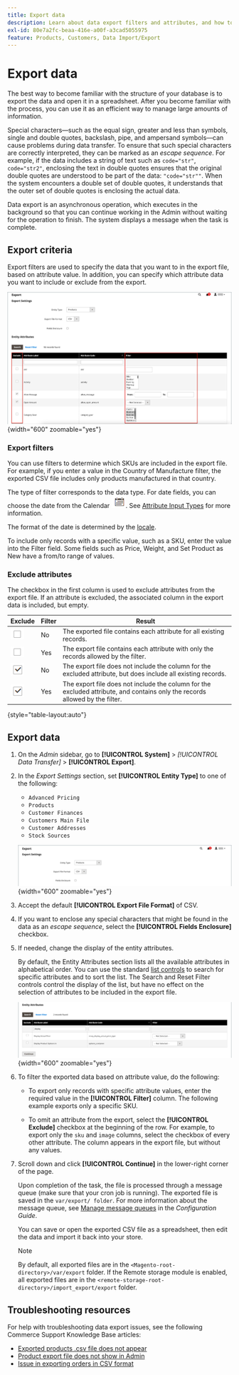 ```yaml
---
title: Export data
description: Learn about data export filters and attributes, and how to export data from your store.
exl-id: 80e7a2fc-beaa-416e-a00f-a3cad5055975
feature: Products, Customers, Data Import/Export
---
```

# Export data

The best way to become familiar with the structure of your database is to export the data and open it in a spreadsheet. After you become familiar with the process, you can use it as an efficient way to manage large amounts of information.

Special characters—such as the equal sign, greater and less than symbols, single and double quotes, backslash, pipe, and ampersand symbols—can cause problems during data transfer. To ensure that such special characters are correctly interpreted, they can be marked as an _escape sequence_. For example, if the data includes a string of text such as `code="str"`, `code="str2"`, enclosing the text in double quotes ensures that the original double quotes are understood to be part of the data: `"code="str""`. When the system encounters a double set of double quotes, it understands that the outer set of double quotes is enclosing the actual data.

Data export is an asynchronous operation, which executes in the background so that you can continue working in the Admin without waiting for the operation to finish. The system displays a message when the task is complete.

## Export criteria

Export filters are used to specify the data that you want to in the export file, based on attribute value. In addition, you can specify which attribute data you want to include or exclude from the export.

![Data export criteria](./assets/data-export-entity-attributes-exclude.png){width="600" zoomable="yes"}

### Export filters

You can use filters to determine which SKUs are included in the export file. For example, if you enter a value in the Country of Manufacture filter, the exported CSV file includes only products manufactured in that country.

The type of filter corresponds to the data type. For date fields, you can choose the date from the Calendar ![Calendar icon](../assets/icon-calendar.png). See [Attribute Input Types](../catalog/attributes-input-types.md) for more information.

The format of the date is determined by the [locale](../getting-started/store-details.md#locale-options).

To include only records with a specific value, such as a SKU, enter the value into the Filter field. Some fields such as Price, Weight, and Set Product as New have a from/to range of values.

### Exclude attributes

The checkbox in the first column is used to exclude attributes from the export file. If an attribute is excluded, the associated column in the export data is included, but empty.

|Exclude|Filter|Result|
|--- |--- |--- |
|![Cleared checkbox](../assets/checkbox-clear.png)|No|The exported file contains each attribute for all existing records.|
|![Cleared checkbox](../assets/checkbox-clear.png)|Yes|The export file contains each attribute with only the records allowed by the filter.|
|![Selected checkbox](../assets/checkbox-selected.png)|No|The export file does not include the column for the excluded attribute, but does include all existing records.|
|![Selected checkbox](../assets/checkbox-selected.png)|Yes|The export file does not include the column for the excluded attribute, and contains only the records allowed by the filter.|

{style="table-layout:auto"}

## Export data

1. On the _Admin_ sidebar, go to **[!UICONTROL System]** > _[!UICONTROL Data Transfer]_ > **[!UICONTROL Export]**.

1. In the _Export Settings_ section, set **[!UICONTROL Entity Type]** to one of the following:

    - `Advanced Pricing`
    - `Products`
    - `Customer Finances`
    - `Customers Main File`
    - `Customer Addresses`
    - `Stock Sources`

   ![Data export settings](./assets/data-export-settings.png){width="600" zoomable="yes"}

1. Accept the default **[!UICONTROL Export File Format]** of CSV.

1. If you want to enclose any special characters that might be found in the data as an _escape sequence_, select the **[!UICONTROL Fields Enclosure]** checkbox.

1. If needed, change the display of the entity attributes.

   By default, the Entity Attributes section lists all the available attributes in alphabetical order. You can use the standard [list controls](../getting-started/admin-grid-controls.md) to search for specific attributes and to sort the list. The Search and Reset Filter controls control the display of the list, but have no effect on the selection of attributes to be included in the export file.

   ![Data export filtered entity attributes](./assets/data-export-filter-entity-attributes.png){width="600" zoomable="yes"}

1. To filter the exported data based on attribute value, do the following:

    - To export only records with specific attribute values, enter the required value in the **[!UICONTROL Filter]** column. The following example exports only a specific SKU.

    - To omit an attribute from the export, select the **[!UICONTROL Exclude]** checkbox at the beginning of the row. For example, to export only the `sku` and `image` columns, select the checkbox of every other attribute. The column appears in the export file, but without any values.

1. Scroll down and click **[!UICONTROL Continue]** in the lower-right corner of the page.

   Upon completion of the task, the file is processed through a message queue (make sure that your cron job is running). The exported file is saved in the `var/export/ folder`. For more information about the message queue, see [Manage message queues](https://experienceleague.adobe.com/docs/commerce-operations/configuration-guide/message-queues/manage-message-queues.html) in the _Configuration Guide_.

   You can save or open the exported CSV file as a spreadsheet, then edit the data and import it back into your store.

   >[!NOTE]
   >
   >By default, all exported files are in the `<Magento-root-directory>/var/export` folder. If the Remote storage module is enabled, all exported files are in the `<remote-storage-root-directory>/import_export/export` folder.

## Troubleshooting resources

For help with troubleshooting data export issues, see the following Commerce Support Knowledge Base articles:

- [Exported products .csv file does not appear](https://experienceleague.adobe.com/docs/commerce-knowledge-base/kb/troubleshooting/miscellaneous/exported-products-.csv-file-does-not-appear.html)
- [Product export file does not show in Admin](https://experienceleague.adobe.com/docs/commerce-knowledge-base/kb/support-tools/patches/v1-0-9/mdva-31168-magento-patch-product-export-file-does-not-show-in-admin.html)
- [Issue in exporting orders in CSV format](https://experienceleague.adobe.com/docs/commerce-knowledge-base/kb/support-tools/patches/v1-0-8/mdva-31242-magento-patch-issue-in-exporting-orders-in-csv-format.html)
